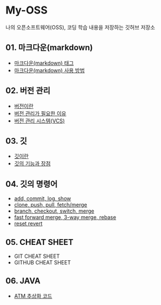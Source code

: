 # My-OSS
나의 오픈소프트웨어(OSS), 코딩 학습 내용을 저장하는 깃허브 저장소

## 01. 마크다운(markdown)
- [마크다운(markdown) 태그](https://github.com/9dongb/My-OSS/tree/main/01.%20%EB%A7%88%ED%81%AC%EB%8B%A4%EC%9A%B4(markdown))
- [마크다운(markdown) 사용 방법](https://github.com/9dongb/My-OSS/tree/main/01.%20%EB%A7%88%ED%81%AC%EB%8B%A4%EC%9A%B4(markdown))

## 02. 버전 관리
- [버전이란](https://github.com/9dongb/My-OSS/tree/main/02.%20%EB%B2%84%EC%A0%84%20%EA%B4%80%EB%A6%AC)
- [버전 관리가 필요한 이유](https://github.com/9dongb/My-OSS/tree/main/02.%20%EB%B2%84%EC%A0%84%20%EA%B4%80%EB%A6%AC)
- [버전 관리 시스템(VCS)](https://github.com/9dongb/My-OSS/tree/main/02.%20%EB%B2%84%EC%A0%84%20%EA%B4%80%EB%A6%AC)

## 03. 깃
- [깃이란](https://github.com/9dongb/My-OSS/tree/main/03.%20%EA%B9%83)
- [깃의 기능과 장점](https://github.com/9dongb/My-OSS/tree/main/03.%20%EA%B9%83)

## 04. 깃의 명령어
- [add, commit, log, show](https://github.com/9dongb/My-OSS/blob/main/04.%20%EA%B9%83%EC%9D%98%20%EB%AA%85%EB%A0%B9%EC%96%B4/4.1%20add%2C%20commit%2C%20log%2C%20show.md)
- [clone, push, pull, fetch/merge](https://github.com/9dongb/My-OSS/blob/main/04.%20%EA%B9%83%EC%9D%98%20%EB%AA%85%EB%A0%B9%EC%96%B4/4.2%20clone%2C%20push%2C%20pull%2C%20fetch-merge.md)
- [branch, checkout, switch, merge](https://github.com/9dongb/My-OSS/blob/main/04.%20%EA%B9%83%EC%9D%98%20%EB%AA%85%EB%A0%B9%EC%96%B4/4.3%20branch%2C%20checkout%2C%20switch%2C%20merge.md)
- [fast forward merge, 3-way merge, rebase](https://github.com/9dongb/My-OSS/blob/main/04.%20%EA%B9%83%EC%9D%98%20%EB%AA%85%EB%A0%B9%EC%96%B4/4.4%20Fast-Forward%20merge%2C%203-way%20merge%2C%20rebase.md)
- [reset revert](https://github.com/9dongb/My-OSS/blob/main/04.%20%EA%B9%83%EC%9D%98%20%EB%AA%85%EB%A0%B9%EC%96%B4/4.5%20reset%20revert.md)

## 05. CHEAT SHEET
- GIT CHEAT SHEET
- GITHUB CHEAT SHEET

## 06. JAVA
- [ATM 추상화 코드](https://github.com/9dongb/My-OSS/tree/main/06.%20JAVA/ATM%20%EC%B6%94%EC%83%81%ED%99%94%20%EC%BD%94%EB%93%9C)
